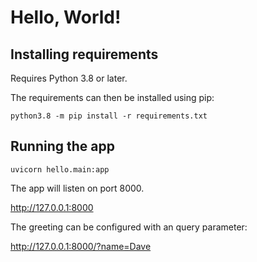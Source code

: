 # Hello, World!

## Installing requirements

Requires Python 3.8 or later.

The requirements can then be installed using pip:

```
python3.8 -m pip install -r requirements.txt
```

## Running the app

```
uvicorn hello.main:app
```

The app will listen on port 8000.

http://127.0.0.1:8000

The greeting can be configured with an query parameter:

http://127.0.0.1:8000/?name=Dave



